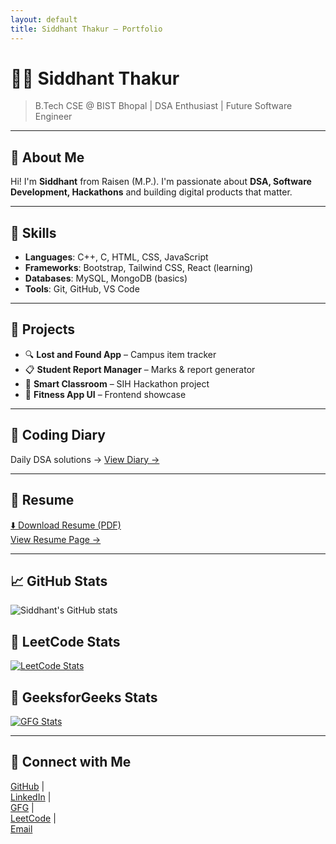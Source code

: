 ```yaml
---
layout: default
title: Siddhant Thakur – Portfolio
---
```


# 👨‍💻 Siddhant Thakur

> B.Tech CSE @ BIST Bhopal | DSA Enthusiast | Future Software Engineer

---

## 🧠 About Me

Hi! I'm **Siddhant** from Raisen (M.P.). I'm passionate about **DSA, Software Development, Hackathons** and building digital products that matter.

---

## 🧰 Skills

- **Languages**: C++, C, HTML, CSS, JavaScript
- **Frameworks**: Bootstrap, Tailwind CSS, React (learning)
- **Databases**: MySQL, MongoDB (basics)
- **Tools**: Git, GitHub, VS Code

---

## 💼 Projects

- 🔍 **Lost and Found App** – Campus item tracker  
- 📋 **Student Report Manager** – Marks & report generator  
- 🎯 **Smart Classroom** – SIH Hackathon project  
- 📱 **Fitness App UI** – Frontend showcase

---

## 📘 Coding Diary

Daily DSA solutions → [View Diary →](./coding.md)

---

## 📄 Resume

[⬇️ Download Resume (PDF)](./resume.pdf)  
[View Resume Page →](./resume.md)

---

## 📈 GitHub Stats

![Siddhant's GitHub stats](https://github-readme-stats.vercel.app/api?username=Siddhantthakur132&show_icons=true&theme=tokyonight)

## 🧮 LeetCode Stats

[![LeetCode Stats](https://leetcard.jacoblin.cool/siddhantthakur132?theme=dark&font=Karma&ext=activity)](https://leetcode.com/u/siddhantthakur132/)

## 📘 GeeksforGeeks Stats

[![GFG Stats](https://geeks-for-geeks-stats-api.vercel.app/?userName=siddhantt9ge8)](https://www.geeksforgeeks.org/user/siddhantt9ge8/)

---

## 🔗 Connect with Me

[GitHub](https://github.com/Siddhantthakur132) |  
[LinkedIn](https://www.linkedin.com/in/siddhantthakur132/) |  
[GFG](https://www.geeksforgeeks.org/user/siddhantt9ge8/) |  
[LeetCode](https://leetcode.com/u/siddhantthakur132/) |  
[Email](mailto:siddhantthakur132@gmail.com)
